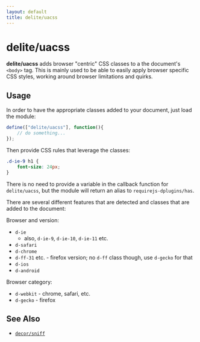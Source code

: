 ```yaml
---
layout: default
title: delite/uacss
---
```


# delite/uacss

**delite/uacss** adds browser "centric" CSS classes to a the document's `<body>` tag.  This is mainly used to be able
to easily apply browser specific CSS styles, working around browser limitations and quirks.

## Usage

In order to have the appropriate classes added to your document, just load the module:

```js
define(["delite/uacss"], function(){
    // do something...
});
```

Then provide CSS rules that leverage the classes:

```css
.d-ie-9 h1 {
	font-size: 24px;
}
```

There is no need to provide a variable in the callback function for `delite/uacss`, but the module will return an alias
to `requirejs-dplugins/has`.

There are several different features that are detected and classes that are added to the document:

Browser and version:

* `d-ie`
    * also, `d-ie-9`, `d-ie-10`, `d-ie-11` etc.
* `d-safari`
* `d-chrome`
* `d-ff-31` etc. - firefox version; no `d-ff` class though, use `d-gecko` for that
* `d-ios`
* `d-android`

Browser category:

* `d-webkit` - chrome, safari, etc.
* `d-gecko` - firefox


## See Also

* [`decor/sniff`](/decor/docs/sniff.md)


